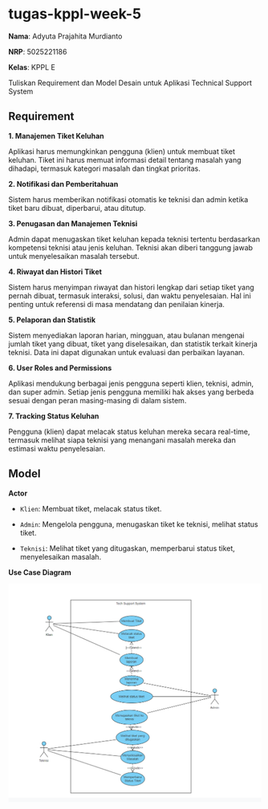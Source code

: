 # tugas-kppl-week-5

**Nama**: Adyuta Prajahita Murdianto

**NRP**: 5025221186

**Kelas**: KPPL E

Tuliskan Requirement dan Model Desain untuk Aplikasi Technical Support System

## **Requirement**

**1. Manajemen Tiket Keluhan**

Aplikasi harus memungkinkan pengguna (klien) untuk membuat tiket keluhan. Tiket ini harus memuat informasi detail tentang masalah yang dihadapi, termasuk kategori masalah dan tingkat prioritas.

**2. Notifikasi dan Pemberitahuan**

Sistem harus memberikan notifikasi otomatis ke teknisi dan admin ketika tiket baru dibuat, diperbarui, atau ditutup.

**3. Penugasan dan Manajemen Teknisi**

Admin dapat menugaskan tiket keluhan kepada teknisi tertentu berdasarkan kompetensi teknisi atau jenis keluhan. Teknisi akan diberi tanggung jawab untuk menyelesaikan masalah tersebut.

**4. Riwayat dan Histori Tiket**

Sistem harus menyimpan riwayat dan histori lengkap dari setiap tiket yang pernah dibuat, termasuk interaksi, solusi, dan waktu penyelesaian. Hal ini penting untuk referensi di masa mendatang dan penilaian kinerja.

**5. Pelaporan dan Statistik**

Sistem menyediakan laporan harian, mingguan, atau bulanan mengenai jumlah tiket yang dibuat, tiket yang diselesaikan, dan statistik terkait kinerja teknisi. Data ini dapat digunakan untuk evaluasi dan perbaikan layanan.

**6. User Roles and Permissions**

Aplikasi mendukung berbagai jenis pengguna seperti klien, teknisi, admin, dan super admin. Setiap jenis pengguna memiliki hak akses yang berbeda sesuai dengan peran masing-masing di dalam sistem.

**7. Tracking Status Keluhan**

Pengguna (klien) dapat melacak status keluhan mereka secara real-time, termasuk melihat siapa teknisi yang menangani masalah mereka dan estimasi waktu penyelesaian.

## **Model**

**Actor**

- `Klien`: Membuat tiket, melacak status tiket.

- `Admin`: Mengelola pengguna, menugaskan tiket ke teknisi, melihat status tiket.

- `Teknisi`: Melihat tiket yang ditugaskan, memperbarui status tiket, menyelesaikan masalah.

**Use Case Diagram**

![use case diagram](screenshot/usecasediagram.png)